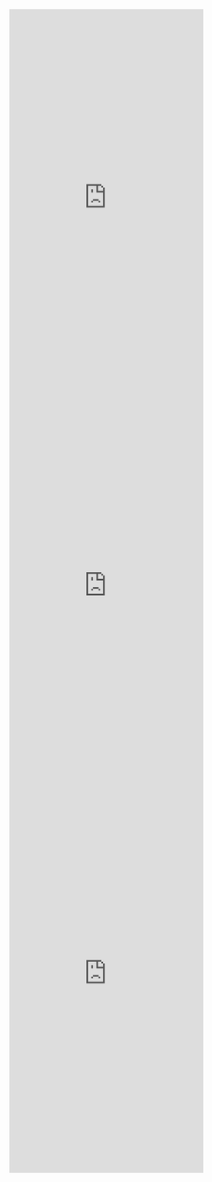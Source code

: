 <iframe width="350" height="700" src="https://rss.app/embed/v1/hSmxpbKLBHIXYTl4" frameBorder="0" align="left"
></iframe>

<iframe width="350" height="700" src="https://rss.app/embed/v1/bX4V6fPyMAd8FVpu" frameBorder="0"
></iframe>

<iframe width="350" height="700" src="https://rss.app/embed/v1/lHMCrH6DqHp4A94N" frameBorder="0"
></iframe>
